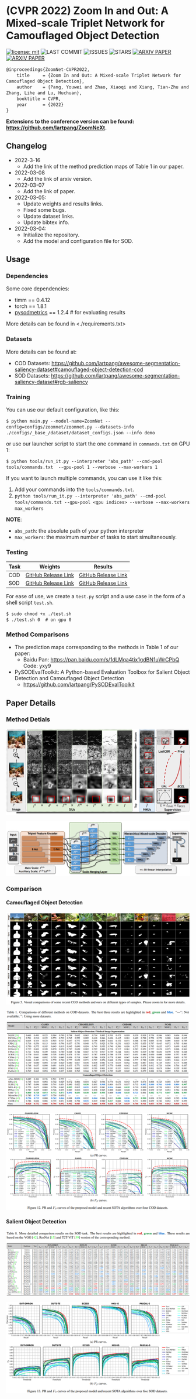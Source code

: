 # (CVPR 2022) Zoom In and Out: A Mixed-scale Triplet Network for Camouflaged Object Detection



[![license: mit](https://img.shields.io/badge/License-MIT-green.svg)](https://opensource.org/licenses/MIT)
![LAST COMMIT](https://img.shields.io/github/last-commit/lartpang/ZoomNet?style=flat-square)
![ISSUES](https://img.shields.io/github/issues/lartpang/ZoomNet?style=flat-square)
![STARS](https://img.shields.io/github/stars/lartpang/ZoomNet?style=flat-square)
[![ARXIV PAPER](https://img.shields.io/badge/Arxiv-Paper-red?style=flat-square)](https://arxiv.org/abs/2203.02688)
[![ARXIV PAPER](https://img.shields.io/badge/Github-Paper-red?style=flat-square)](https://github.com/lartpang/ZoomNet/releases/download/v0.0.1/zoomnet-arxiv.pdf)

```
@inproceedings{ZoomNet-CVPR2022,
	title     = {Zoom In and Out: A Mixed-scale Triplet Network for Camouflaged Object Detection},
	author    = {Pang, Youwei and Zhao, Xiaoqi and Xiang, Tian-Zhu and Zhang, Lihe and Lu, Huchuan},
	booktitle = CVPR,
	year      = {2022}
}
```

**Extensions to the conference version can be found: <https://github.com/lartpang/ZoomNeXt>.**

## Changelog

* 2022-3-16
    - Add the link of the method prediction maps of Table 1 in our paper.
* 2022-03-08
    - Add the link of arxiv version.
* 2022-03-07
    - Add the link of paper.
* 2022-03-05:
    - Update weights and results links.
    - Fixed some bugs.
    - Update dataset links.
    - Update bibtex info.
* 2022-03-04:
    - Initialize the repository.
    - Add the model and configuration file for SOD.

## Usage

### Dependencies

Some core dependencies:

- timm == 0.4.12
- torch == 1.8.1
- [pysodmetrics](https://github.com/lartpang/PySODMetrics) == 1.2.4 # for evaluating results

More details can be found in <./requirements.txt>

### Datasets

More details can be found at:
- COD Datasets: <https://github.com/lartpang/awesome-segmentation-saliency-dataset#camouflaged-object-detection-cod>
- SOD Datasets: <https://github.com/lartpang/awesome-segmentation-saliency-dataset#rgb-saliency>

### Training

You can use our default configuration, like this:

```shell
$ python main.py --model-name=ZoomNet --config=configs/zoomnet/zoomnet.py --datasets-info ./configs/_base_/dataset/dataset_configs.json --info demo
```

or use our launcher script to start the one command in `commands.txt` on GPU 1:

```shell
$ python tools/run_it.py --interpreter 'abs_path' --cmd-pool tools/commands.txt  --gpu-pool 1 --verbose --max-workers 1
```

If you want to launch multiple commands, you can use it like this:

1. Add your commands into the `tools/commands.txt`.
2. `python tools/run_it.py --interpreter 'abs_path' --cmd-pool tools/commands.txt --gpu-pool <gpu indices> --verbose --max-workers max_workers`

**NOTE**:

- `abs_path`: the absolute path of your python interpreter
- `max_workers`: the maximum number of tasks to start simultaneously.

### Testing

| Task | Weights                                                                                                                           | Results                                                                                                       |
| ---- | --------------------------------------------------------------------------------------------------------------------------------- | ------------------------------------------------------------------------------------------------------------- |
| COD  | [GitHub Release Link](https://github.com/lartpang/ZoomNet/releases/download/v0.0.1/cod_zoomnet_r50_bs8_e40_2022-03-04.pth)        | [GitHub Release Link](https://github.com/lartpang/ZoomNet/releases/download/v0.0.1/CVPR-2022-ZoomNet-COD.zip) |
| SOD  | [GitHub Release Link](https://github.com/lartpang/ZoomNet/releases/download/v0.0.1/sod_zoomnet_r50_bs22_e50_2022-03-04_fixed.pth) | [GitHub Release Link](https://github.com/lartpang/ZoomNet/releases/download/v0.0.1/CVPR-2022-ZoomNet-SOD.zip) |

For ease of use, we create a `test.py` script and a use case in the form of a shell script `test.sh`.

```shell
$ sudo chmod +x ./test.sh
$ ./test.sh 0  # on gpu 0
```

### Method Comparisons

- The prediction maps corresponding to the methods in Table 1 of our paper:
    - Baidu Pan: <https://pan.baidu.com/s/1dLMqa4tix1gdBN1uWrCPbQ> Code: yxy9
- PySODEvalToolkit: A Python-based Evaluation Toolbox for Salient Object Detection and Camouflaged Object Detection
    - <https://github.com/lartpang/PySODEvalToolkit>

## Paper Details

### Method Detials

![](./assets/feat.png)

![](./assets/net.png)

### Comparison

#### Camouflaged Object Detection

![](./assets/cod_vis.png)

![](./assets/cod_cmp.png)

![](./assets/cod_fmpr.png)

#### Salient Object Detection

![](./assets/sod_cmp.png)

![](./assets/sod_fmpr.png)
